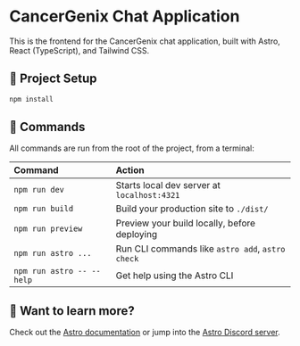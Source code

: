# CancerGenix Chat Application

This is the frontend for the CancerGenix chat application, built with Astro, React (TypeScript), and Tailwind CSS.

## 🚀 Project Setup

```sh
npm install
```

## 🧞 Commands

All commands are run from the root of the project, from a terminal:

| Command           | Action                                           |
| :---------------- | :----------------------------------------------- |
| `npm run dev`     | Starts local dev server at `localhost:4321`      |
| `npm run build`   | Build your production site to `./dist/`          |
| `npm run preview` | Preview your build locally, before deploying     |
| `npm run astro ...` | Run CLI commands like `astro add`, `astro check` |
| `npm run astro -- --help` | Get help using the Astro CLI |

## 👀 Want to learn more?

Check out the [Astro documentation](https://docs.astro.build) or jump into the [Astro Discord server](https://astro.build/chat).
